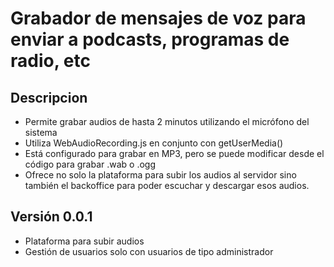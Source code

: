 # Grabador de mensajes de voz para enviar a podcasts, programas de radio, etc
## Descripcion
* Permite grabar audios de hasta 2 minutos utilizando el micrófono del sistema
* Utiliza WebAudioRecording.js en conjunto con getUserMedia()
* Está configurado para grabar en MP3, pero se puede modificar desde el código para grabar .wab o .ogg
* Ofrece no solo la plataforma para subir los audios al servidor sino también el backoffice para poder escuchar y descargar esos audios.

## Versión 0.0.1
* Plataforma para subir audios
* Gestión de usuarios solo con usuarios de tipo administrador